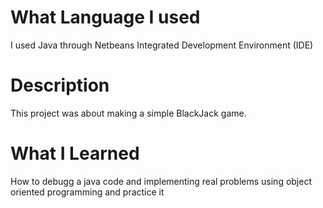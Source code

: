 # What Language I used
I used Java through Netbeans Integrated Development Environment (IDE)
# Description
This project was about making a simple BlackJack game.
# What I Learned
How to debugg a java code and implementing real problems using object oriented programming and practice it
